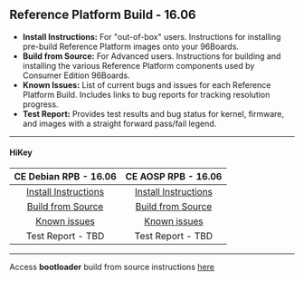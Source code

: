 ## Reference Platform Build - 16.06


- **Install Instructions:** For "out-of-box" users. Instructions for installing pre-build Reference Platform images onto your 96Boards.
- **Build from Source:** For Advanced users. Instructions for building and installing the various Reference Platform components used by Consumer Edition 96Boards.
- **Known Issues:** List of current bugs and issues for each Reference Platform Build. Includes links to bug reports for tracking resolution progress.
- **Test Report:** Provides test results and bug status for kernel, firmware, and images with a straight forward pass/fail legend.

***

#### HiKey



|   **CE Debian RPB - 16.06**   |    **CE AOSP RPB - 16.06**  |
|:-----------------------------:|:---------------------------:|
|   [Install Instructions](InstallDebianRPB-16.06.md)    |  [Install Instructions](https://source.android.com/source/devices.html) |
|  [Build from Source](BFSDebianRPB-16.06.md)        |    [Build from Source](https://source.android.com/source/devices.html)    |
|       [Known issues](../../Known-Issues.md)        |      [Known issues](../../Known-Issues.md)       |
|        Test Report - TBD        |      Test Report - TBD       |


***

Access **bootloader** build from source instructions [here](BuildSourceBL.md) 
